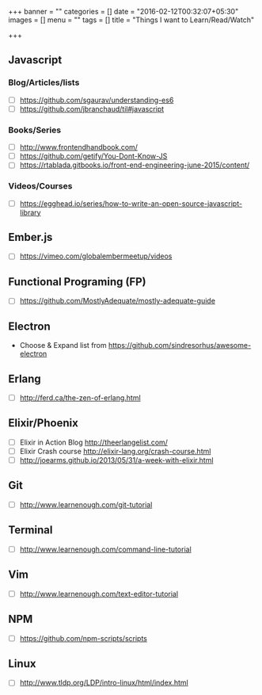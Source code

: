 +++
banner = ""
categories = []
date = "2016-02-12T00:32:07+05:30"
images = []
menu = ""
tags = []
title = "Things I want to Learn/Read/Watch"

+++

<!--more-->

## Javascript

### Blog/Articles/lists
- [ ] https://github.com/sgaurav/understanding-es6
- [ ] https://github.com/jbranchaud/til#javascript

### Books/Series
- [ ] http://www.frontendhandbook.com/
- [ ] https://github.com/getify/You-Dont-Know-JS
- [ ] https://rtablada.gitbooks.io/front-end-engineering-june-2015/content/

### Videos/Courses
- [ ] https://egghead.io/series/how-to-write-an-open-source-javascript-library

## Ember.js
- [ ] https://vimeo.com/globalembermeetup/videos

## Functional Programing (FP)
- [ ] https://github.com/MostlyAdequate/mostly-adequate-guide

## Electron
- Choose & Expand list from https://github.com/sindresorhus/awesome-electron


## Erlang
- [ ] http://ferd.ca/the-zen-of-erlang.html


## Elixir/Phoenix
- [ ] Elixir in Action Blog http://theerlangelist.com/
- [ ] Elixir Crash course http://elixir-lang.org/crash-course.html
- [ ] http://joearms.github.io/2013/05/31/a-week-with-elixir.html

## Git
- [ ] http://www.learnenough.com/git-tutorial


## Terminal
- [ ] http://www.learnenough.com/command-line-tutorial

## Vim
- [ ] http://www.learnenough.com/text-editor-tutorial

## NPM
- [ ] https://github.com/npm-scripts/scripts

## Linux
- [ ] http://www.tldp.org/LDP/intro-linux/html/index.html